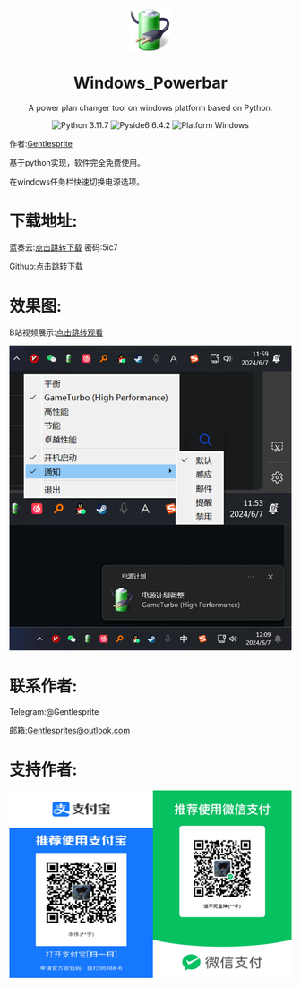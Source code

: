 <p align="center">
  <img width="15%" align="center" src="https://github.com/Gentlesprite/Windows_Powerbar/blob/main/res/powerbarlogo.png" alt="logo">
</p>
  <h1 align="center">
  Windows_Powerbar
</h1>
<p align="center">
</p>
<p align="center">
  A power plan changer tool on windows platform based on Python.
</p>
<p align="center">
  <a style="text-decoration:none">
    <img src="https://img.shields.io/badge/Python-3.11.7-blue.svg?color=00B16A" alt="Python 3.11.7"/>
  </a>
  <a style="text-decoration:none">
    <img src="https://img.shields.io/badge/Pyside6-6.4.2%20-blue?color=00B16A" alt="Pyside6 6.4.2"/>
  </a>
  <a style="text-decoration:none">
    <img src="https://img.shields.io/badge/Platform-Windows%20-blue?color=00B16A" alt="Platform Windows"/>
  </a>
</p>

作者:[Gentlesprite](https://github.com/Gentlesprite)

基于python实现，软件完全免费使用。


在windows任务栏快速切换电源选项。

# 下载地址:
蓝奏云:[点击跳转下载](https://wwm.lanzn.com/b0foivjib) 密码:5ic7

Github:[点击跳转下载](https://github.com/Gentlesprite/Windows_Powerbar/releases)

# 效果图:

B站视频展示:[点击跳转观看](https://www.bilibili.com/video/BV1oy411B7aL/?share_source=copy_web&vd_source=364b06fa5237cb92bdeaf66c7ba13830)

![image](https://github.com/Gentlesprite/Windows_Powerbar/blob/main/res/show.png)

# 联系作者:
  Telegram:@Gentlesprite

  邮箱:Gentlesprites@outlook.com

# 支持作者:

![image](https://github.com/Gentlesprite/Windows_Powerbar/blob/main/res/pay.png)

